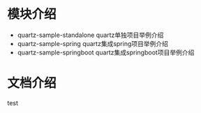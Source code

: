 # 模块介绍 

- quartz-sample-standalone  quartz单独项目举例介绍
- quartz-sample-spring      quartz集成spring项目举例介绍
- quartz-sample-springboot  quartz集成springboot项目举例介绍

# 文档介绍

test
